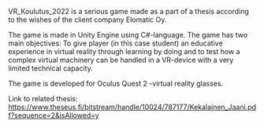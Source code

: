 VR_Koulutus_2022 is a serious game made as a part of a thesis according to the wishes of the client company Elomatic Oy.

The game is made in Unity Engine using C#-language. The game has two main objectives: To give player (in this case student) an educative experience in virtual reality through learning by doing 
and to test how a complex virtual machinery can be handled in a VR-device with a very limited technical capacity.

The game is developed for Oculus Quest 2 -virtual reality glasses.

Link to related thesis:
https://www.theseus.fi/bitstream/handle/10024/787177/Kekalainen_Jaani.pdf?sequence=2&isAllowed=y

  
